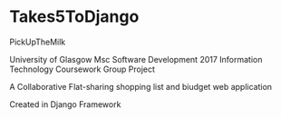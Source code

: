 # Takes5ToDjango
PickUpTheMilk

University of Glasgow 
Msc Software Development 2017
Information Technology Coursework Group Project

A Collaborative Flat-sharing shopping list and biudget web application

Created in Django Framework
